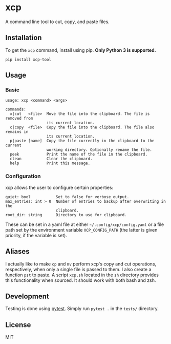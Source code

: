 # xcp
A command line tool to cut, copy, and paste files.

## Installation
To get the `xcp` command, install using pip. __Only Python 3 is supported.__
```
pip install xcp-tool
```

## Usage
### Basic
```
usage: xcp <command> <args>

commands:
  x|cut   <file>  Move the file into the clipboard. The file is removed from
                  its current location.
  c|copy  <file>  Copy the file into the clipboard. The file also remains in
                  its current location.
  p|paste [name]  Copy the file currently in the clipboard to the current
                  working directory. Optionally rename the file.
  peek            Print the name of the file in the clipboard.
  clean           Clear the clipboard.
  help            Print this message.
```

### Configuration
xcp allows the user to configure certain properties:
```
quiet: bool           Set to false for verbose output.
max_entries: int > 0  Number of entries to backup after overwriting in the
                      clipboard.
root_dir: string      Directory to use for clipboard.
```

These can be set in a yaml file at either `~/.config/xcp/config.yaml` or a file
path set by the environment variable `XCP_CONFIG_PATH` (the latter is given
priority, if the variable is set).

## Aliases
I actually like to make `cp` and `mv` perform xcp's copy and cut operations,
respectively, when only a single file is passed to them. I also create a
function `pst` to paste. A script `xcp.sh` located in the `sh` directory
provides this functionality when sourced. It should work with both bash and
zsh.

## Development
Testing is done using [pytest](https://docs.pytest.org/en/latest/). Simply run
`pytest .` in the `tests/` directory.

## License
MIT
